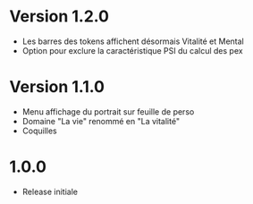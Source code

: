# Version 1.2.0
- Les barres des tokens affichent désormais Vitalité et Mental
- Option pour exclure la caractéristique PSI du calcul des pex
# Version 1.1.0
- Menu affichage du portrait sur feuille de perso
- Domaine "La vie" renommé en "La vitalité"
- Coquilles
# 1.0.0
- Release initiale